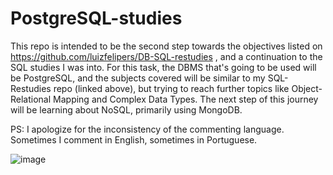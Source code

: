 # PostgreSQL-studies

This repo is intended to be the second step towards the objectives listed on https://github.com/luizfelipers/DB-SQL-restudies , and a continuation to the SQL studies I was into.
For this task, the DBMS that's going to be used will be PostgreSQL, and the subjects covered will be similar to my SQL-Restudies repo (linked above), but trying to reach further topics like Object-Relational Mapping and Complex Data Types. The next step of this journey will be learning about NoSQL, primarily using MongoDB.


PS: I apologize for the inconsistency of the commenting language. Sometimes I comment in English, sometimes in Portuguese.

![image](https://user-images.githubusercontent.com/26651389/109493931-f1197980-7a6b-11eb-83e8-817b4f237e3b.png)
